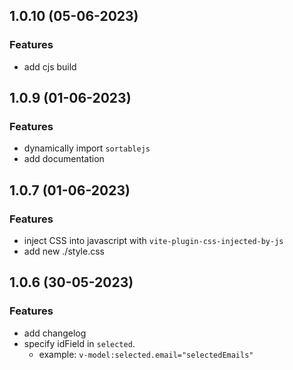 ## 1.0.10 (05-06-2023)

### Features

-   add cjs build

## 1.0.9 (01-06-2023)

### Features

-   dynamically import `sortablejs`
-   add documentation

## 1.0.7 (01-06-2023)

### Features

-   inject CSS into javascript with `vite-plugin-css-injected-by-js`
-   add new ./style.css

## 1.0.6 (30-05-2023)

### Features

-   add changelog
-   specify idField in `selected`.
    -   example: `v-model:selected.email="selectedEmails"`
